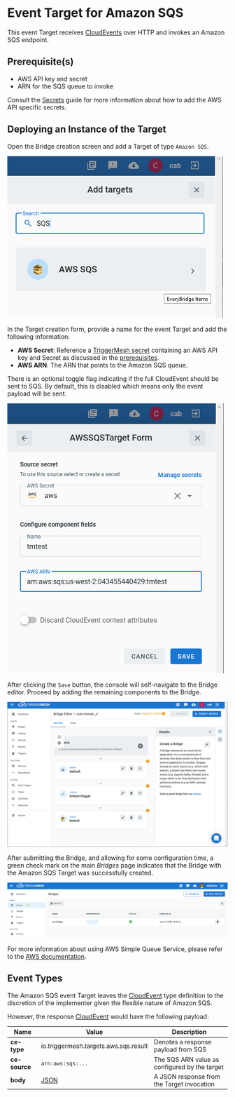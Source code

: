 # Event Target for Amazon SQS

This event Target receives [CloudEvents][ce] over HTTP and invokes an Amazon SQS endpoint.

## Prerequisite(s)

- AWS API key and secret
- ARN for the SQS queue to invoke

Consult the [Secrets](../guides/secrets.md) guide for more information about
how to add the AWS API specific secrets.

## Deploying an Instance of the Target

Open the Bridge creation screen and add a Target of type `Amazon SQS`.

![Adding an SQS Target](../../assets/images/aws-targets/aws-sqs-bridge-create-1.png)

In the Target creation form, provide a name for the event Target and add the following information:

- **AWS Secret**: Reference a [TriggerMesh secret](../guides/secrets.md) containing an AWS API key and Secret as discussed in the [prerequisites](#prerequisites).
- **AWS ARN**: The ARN that points to the Amazon SQS queue.

There is an optional toggle flag indicating if the full CloudEvent should be sent
to SQS. By default, this is disabled which means only the event payload
will be sent.

![Amazon SQS Target form](../../assets/images/aws-targets/aws-sqs-bridge-create-2.png)

After clicking the `Save` button, the console will self-navigate to the Bridge editor. Proceed by adding the remaining components to the Bridge.

![Bridge overview](../../assets/images/aws-targets/aws-sqs-bridge-create-3.png)

After submitting the Bridge, and allowing for some configuration time, a green check mark on the main _Bridges_ page indicates that the Bridge with the Amazon SQS Target was successfully created.

![Bridge status](../../assets/images/bridge-status-green.png)

For more information about using AWS Simple Queue Service, please refer to the [AWS documentation][docs].

## Event Types

The Amazon SQS event Target leaves the [CloudEvent][ce] type definition to the discretion of
the implementer given the flexible nature of Amazon SQS.

However, the response [CloudEvent][ce] would have the following payload:

| Name | Value | Description |
|---|---|---|
|**ce-type**|io.triggermesh.targets.aws.sqs.result|Denotes a response payload from SQS|
|**ce-source**|`arn:aws:sqs:...`|The SQS ARN value as configured by the target|
|**body**|[JSON][ce-jsonformat]|A JSON response from the Target invocation|



[ce]: https://cloudevents.io/
[docs]: https://docs.aws.amazon.com/sqs/
[ce-jsonformat]: https://github.com/cloudevents/spec/blob/v1.0/json-format.md
